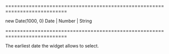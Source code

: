 <!--**
/*-------------------------------------------
    Auto-generated file. Do not modify.
-------------------------------------------

**-->
===========================================================================
<!--default-->new Date(1000, 0)<!--/default-->
<!--type-->Date | Number | String<!--/type-->
===========================================================================

<!--shortDescription-->
The earliest date the widget allows to select.
<!--/shortDescription-->

<!--fullDescription-->

<!--/fullDescription-->